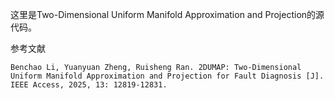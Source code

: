 这里是Two-Dimensional Uniform Manifold Approximation and Projection的源代码。

参考文献
```
Benchao Li, Yuanyuan Zheng, Ruisheng Ran. 2DUMAP: Two-Dimensional Uniform Manifold Approximation and Projection for Fault Diagnosis [J]. IEEE Access, 2025, 13: 12819-12831.
```
